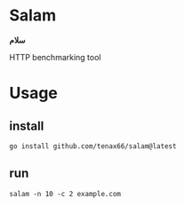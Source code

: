 # Salam

**سلام**

HTTP benchmarking tool

# Usage

## install

`go install github.com/tenax66/salam@latest`

## run

`salam -n 10 -c 2 example.com`
